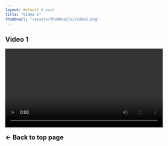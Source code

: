 ```yaml
---
layout: default # post
title: "Video 1"
thumbnail: "/assets/thumbnails/video1.png"
---
```


## Video 1

<video controls style="width: 100%; max-width: 1920px;">
  <source src="{{ site.baseurl }}/assets/videos/video1.mp4" type="video/mp4">
  Your browser does not support the video tag.
</video>
<br>
<p style="font-size: 20px; font-weight: bold;">
<a href="{{ site.baseurl }}" style="text-decoration: none; color: black;">
<- Back to top page
</a></p>
